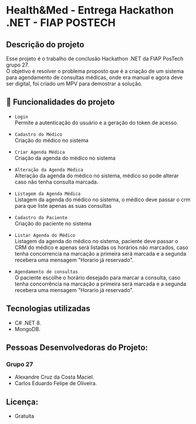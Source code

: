 # Health&Med - Entrega Hackathon .NET - FIAP POSTECH

## Descrição do projeto
Esse projeto é o trabalho de conclusão Hackathon .NET da FIAP PosTech grupo 27.<br>
O objetivo é resolver o problema proposto que é a criação de um sistema para agendamento de consultas médicas, onde era manual e agora deve ser digital, foi criado um MPV para demostrar a solução. 

## :hammer: Funcionalidades do projeto
- `Login`<br>
Permite a autenticação do usuário e a geração do token de acesso.<br>

- `Cadastro do Médico`<br>
Criação do médico no sistema<br>

- `Criar Agenda Médica`<br>
Criação da agenda do médico no sistema<br>

- `Alteração da Agenda Médica`<br>
Alteração da agenda do médico no sistema, médico so pode alterar caso não tenha consulta marcada.<br>

- `Listagem da Agenda Médica`<br>
Listagem da agenda do médico no sistema, o médico deve passar o crm para que liste apenas as suas consultas<br>

- `Cadastro do Paciente`<br>
Criação do paciente no sistema<br>

- `Listar Agenda do Médico`<br>
Listagem da agenda do médico no sistema, paciente deve passar o CRM do médico e apenas será listadas os horários não marcados, caso tenha concorrencia na marcação a primeira será marcada e a segunda recebera uma mensagem "Horario já reservado".<br>

- `Agendamento de consultas`<br>
O paciente escolhe o horário desejado para marcar a consulta, caso tenha concorrência na marcação a primeira será marcada e a segunda recebera uma mensagem "Horario já reservado".<br>

## Tecnologias utilizadas
- C# .NET 8.
- MongoDB.

## Pessoas Desenvolvedoras do Projeto:
### Grupo 27
- Alexandre Cruz da Costa Maciel.
- Carlos Eduardo Felipe de Oliveira.

## Licença:
- Gratuita
